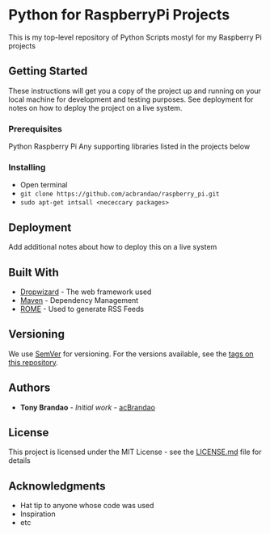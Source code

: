 # Python for RaspberryPi Projects

This is my top-level repository of Python Scripts mostyl for my Raspberry Pi projects

## Getting Started

These instructions will get you a copy of the project up and running on your local machine for development and testing purposes. See deployment for notes on how to deploy the project on a live system.

### Prerequisites

Python
Raspberry Pi
Any supporting libraries listed in the projects below

### Installing

- Open terminal
- `git clone https://github.com/acbrandao/raspberry_pi.git`
- `sudo apt-get intsall <nececcary packages>`

## Deployment

Add additional notes about how to deploy this on a live system

## Built With

- [Dropwizard](http://www.dropwizard.io/1.0.2/docs/) - The web framework used
- [Maven](https://maven.apache.org/) - Dependency Management
- [ROME](https://rometools.github.io/rome/) - Used to generate RSS Feeds

## Versioning

We use [SemVer](http://semver.org/) for versioning. For the versions available, see the [tags on this repository](https://github.com/your/project/tags).

## Authors

- **Tony Brandao** - _Initial work_ - [acBrandao](https://github.com/acbrandao)

## License

This project is licensed under the MIT License - see the [LICENSE.md](LICENSE.md) file for details

## Acknowledgments

- Hat tip to anyone whose code was used
- Inspiration
- etc
